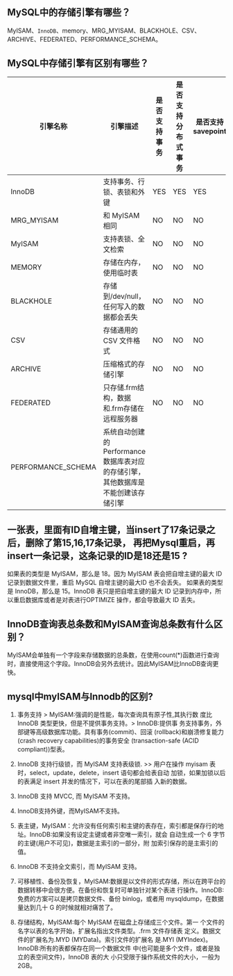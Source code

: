 ## MySQL中的存储引擎有哪些？

MyISAM、`InnoDB`、memory、MRG_MYISAM、BLACKHOLE、CSV、ARCHIVE、FEDERATED、PERFORMANCE_SCHEMA。

## MySQL中存储引擎有区别有哪些？

| 引擎名称 | 引擎描述 | 是否支持事务 | 是否支持分布式事务 | 是否支持 savepoint |
| --- | --- | --- | --- | --- |
| InnoDB | 支持事务、行锁、表锁和外键 | YES | YES | YES |
| MRG_MYISAM | 和 MyISAM相同 | NO | NO | NO |
| MyISAM | 支持表锁、全文检索 | NO | NO | NO |
| MEMORY | 存储在内存，使用临时表 | NO | NO | NO |
| BLACKHOLE | 存储到/dev/null，任何写入的数据都会丢失 | NO | NO | NO |
| CSV | 存储通用的 CSV 文件格式 | NO | NO | NO |
| ARCHIVE | 压缩格式的存储引擎 | NO | NO | NO |
| FEDERATED | 只存储.frm结构，数据和.frm存储在远程服务器 | NO | NO | NO |
| PERFORMANCE_SCHEMA | 系统自动创建的Performance数据库表对应的存储引擎，其他数据库是不能创建该存储引擎 |  |  |  |

## 一张表，里面有ID自增主键，当insert了17条记录之后，删除了第15,16,17条记录， 再把Mysql重启，再insert一条记录，这条记录的ID是18还是15 ?

如果表的类型是 MyISAM，那么是 18。因为 MyISAM 表会把自增主键的最大 ID 记录到数据文件里，重启 MySQL 自增主键的最大ID 也不会丢失。
如果表的类型是 InnoDB，那么是 15。InnoDB 表只是把自增主键的最大 ID 记录到内存中，所以重启数据库或者是对表进行OPTIMIZE 操作，都会导致最大 ID 丢失。

## InnoDB查询表总条数和MyISAM查询总条数有什么区别？
MyISAM会单独有一个字段来存储数据的总条数，在使用count(*)函数进行查询时，直接使用这个字段。InnoDB会另外去统计。因此MyISAM比InnoDB查询更快。

## mysql中myISAM与Innodb的区别?

1. 事务支持 > MyISAM:强调的是性能，每次查询具有原子性,其执行数 度比 InnoDB 类型更快，但是不提供事务支持。> InnoDB:提供事 务支持事务，外部键等高级数据库功能。具有事务(commit)、回滚 (rollback)和崩溃修复能力(crash recovery capabilities)的事务安全 (transaction-safe (ACID compliant))型表。

2. InnoDB 支持行级锁，而 MyISAM 支持表级锁. >> 用户在操作 myisam 表时，select，update，delete，insert 语句都会给表自动 加锁，如果加锁以后的表满足 insert 并发的情况下，可以在表的尾部插 入新的数据。
   
3. InnoDB 支持 MVCC, 而 MyISAM 不支持。

4. InnoDB支持外键，而MyISAM不支持。

5. 表主键，MyISAM：允许没有任何索引和主键的表存在，索引都是保存行的地址。InnoDB:如果没有设定主键或者非空唯一索引，就会 自动生成一个 6 字节的主键(用户不可见)，数据是主索引的一部分，附 加索引保存的是主索引的值。

6. InnoDB 不支持全文索引，而 MyISAM 支持。

7. 可移植性、备份及恢复，MyISAM:数据是以文件的形式存储，所以在跨平台的数据转移中会很方便。在备份和恢复时可单独针对某个表进 行操作。InnoDB:免费的方案可以是拷贝数据文件、备份 binlog，或者用 mysqldump，在数据量达到几十 G 的时候就相对痛苦了。

8. 存储结构，MyISAM:每个 MyISAM 在磁盘上存储成三个文件。第一 个文件的名字以表的名字开始，扩展名指出文件类型。.frm 文件存储表 定义。数据文件的扩展名为.MYD (MYData)。索引文件的扩展名 是.MYI (MYIndex)。InnoDB:所有的表都保存在同一个数据文件 中(也可能是多个文件，或者是独立的表空间文件)，InnoDB 表的大 小只受限于操作系统文件的大小，一般为 2GB。